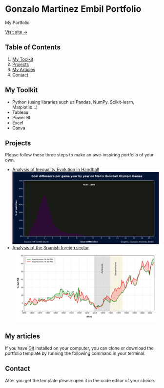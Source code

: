 # Gonzalo Martinez Embil Portfolio

My Portfolio

[Visit site &rarr;](https://gonzaloembil.github.io/gonzaloembil.io/)

## Table of Contents

1. [My Toolkit](#my-toolkit)
1. [Projects](#projects)
1. [My Articles](#my-articles)
1. [Contact](#contact)

## My Toolkit

- Python (using libraries such us Pandas, NumPy, Scikit-learn, Matplotlib...)
- Tableau
- Power BI
- Excel
- Canva

## Projects

Please follow these three steps to make an awe-inspiring portfolio of your own.

- [Analysis of Inequality Evolution in Handball](https://github.com/GonzaloEmbil/Handball_Inequality_Evolution)
  <img src="assets/images/work/Goaldiffpergame_ByYear.gif" alt="Goaldiffpergame_ByYear">
- [Analysis of the Spanish foreign sector](https://github.com/GonzaloEmbil/Spanish_Foreign_Sector)
  <img src="assets/images/work/Exports_Imports_GDP.png" alt="Exports_Imports_GDP">

## My articles

If you have [Git](https://git-scm.com/) installed on your computer, you can clone or download the portfolio template by running the following command in your terminal.

## Contact

After you get the template please open it in the code editor of your choice.
